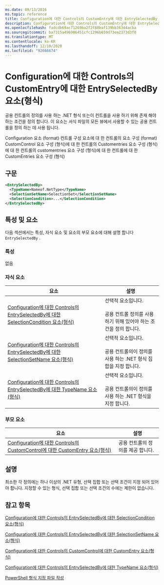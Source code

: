 ```yaml
---
ms.date: 09/13/2016
ms.topic: reference
title: Configuration에 대한 Controls의 CustomEntry에 대한 EntrySelectedBy 요소(형식)
description: Configuration에 대한 Controls의 CustomEntry에 대한 EntrySelectedBy 요소(형식)
ms.openlocfilehash: fadcdb69ac71269ba2f2f80baf139bb363d4acba
ms.sourcegitcommit: ba7315a496986451cfc1296b659d73ea2373d3f0
ms.translationtype: MT
ms.contentlocale: ko-KR
ms.lasthandoff: 12/10/2020
ms.locfileid: "92666674"
---
```

# <a name="entryselectedby-element-for-customentry-for-controls-for-configuration-format"></a>Configuration에 대한 Controls의 CustomEntry에 대한 EntrySelectedBy 요소(형식)

공용 컨트롤의 정의를 사용 하는 .NET 형식 또는이 컨트롤을 사용 하기 위해 존재 해야 하는 조건을 정의 합니다. 이 요소는 서식 파일의 모든 뷰에서 사용할 수 있는 공용 컨트롤을 정의 하는 데 사용 됩니다.

Configuration 요소 (format) 컨트롤 구성 요소에 대 한 컨트롤의 요소 구성 (format) CustomControl 요소 구성 (형식)에 대 한 컨트롤의 Customentries 요소 구성 (형식)에 대 한 컨트롤의 customentries 요소 구성 (형식)에 대 한 컨트롤에 대 한 CustomEntries 요소 구성 (형식)

## <a name="syntax"></a>구문

```xml
<EntrySelectedBy>
  <TypeName>Nameof.NetType</TypeName>
  <SelectionSetName>SelectionSet</SelectionSetName>
  <SelectionCondition>...</SelectionCondition>
</EntrySelectedBy>
```

## <a name="attributes-and-elements"></a>특성 및 요소

다음 섹션에서는 특성, 자식 요소 및 요소의 부모 요소에 대해 설명 합니다 `EntrySelectedBy` .

### <a name="attributes"></a>특성

없음

### <a name="child-elements"></a>자식 요소

|요소|설명|
|-------------|-----------------|
|[Configuration에 대한 Controls의 EntrySelectedBy에 대한 SelectionCondition 요소(형식)](./selectioncondition-element-for-entryselectedby-for-controls-for-configuration-format.md)|선택적 요소입니다.<br /><br /> 공용 컨트롤 정의를 사용 하기 위해 있어야 하는 조건을 정의 합니다.|
|[Configuration에 대한 Controls의 EntrySelectedBy에 대한 SelectionSetName 요소(형식)](./selectionsetname-element-for-selectioncondition-for-controls-for-configuration-format.md)|선택적 요소입니다.<br /><br /> 공용 컨트롤의이 정의를 사용 하는 .NET 형식 집합을 지정 합니다.|
|[Configuration에 대한 Controls의 EntrySelectedBy에 대한 TypeName 요소(형식)](./typename-element-for-entryselectedby-for-controls-for-configuration-format.md)|선택적 요소입니다.<br /><br /> 공용 컨트롤의이 정의를 사용 하는 .NET 형식을 지정 합니다.|

### <a name="parent-elements"></a>부모 요소

|요소|설명|
|-------------|-----------------|
|[Configuration에 대한 Controls의 CustomControl에 대한 CustomEntry 요소(형식)](./customentry-element-for-customcontrol-for-controls-for-configuration-format.md)|공용 컨트롤의 정의를 제공 합니다.|

## <a name="remarks"></a>설명

최소한 각 정의에는 하나 이상의 .NET 유형, 선택 집합 또는 선택 조건이 지정 되어 있어야 합니다. 지정할 수 있는 형식, 선택 집합 또는 선택 조건의 수에는 제한이 없습니다.

## <a name="see-also"></a>참고 항목

[Configuration에 대한 Controls의 EntrySelectedBy에 대한 SelectionCondition 요소(형식)](./selectioncondition-element-for-entryselectedby-for-controls-for-configuration-format.md)

[Configuration에 대한 Controls의 EntrySelectedBy에 대한 SelectionSetName 요소(형식)](./selectionsetname-element-for-selectioncondition-for-controls-for-configuration-format.md)

[Configuration에 대한 Controls의 CustomControl에 대한 CustomEntry 요소(형식)](./customentry-element-for-customcontrol-for-controls-for-configuration-format.md)

[Configuration에 대한 Controls의 EntrySelectedBy에 대한 TypeName 요소(형식)](./typename-element-for-selectioncondition-for-controls-for-configuration-format.md)

[PowerShell 형식 지정 파일 작성](./writing-a-powershell-formatting-file.md)
